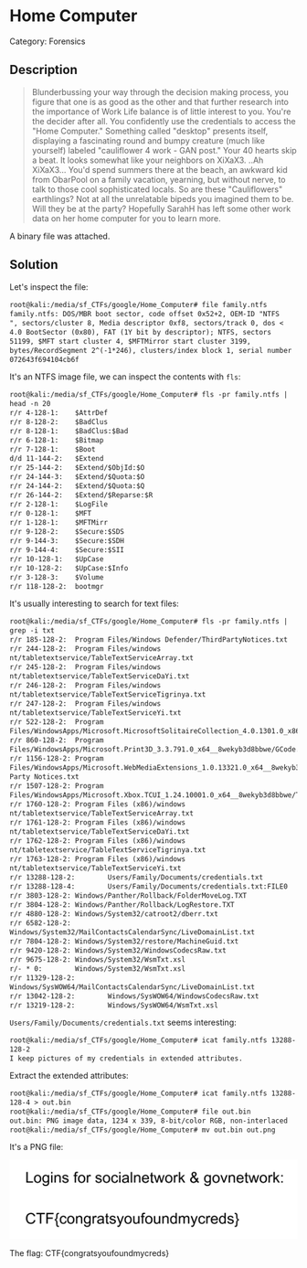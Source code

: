 # Home Computer
Category: Forensics

## Description
> Blunderbussing your way through the decision making process, you figure that one is as good as the other and that further research into the importance of Work Life balance is of little interest to you. You're the decider after all. You confidently use the credentials to access the "Home Computer." Something called "desktop" presents itself, displaying a fascinating round and bumpy creature (much like yourself) labeled "cauliflower 4 work - GAN post." Your 40 hearts skip a beat. It looks somewhat like your neighbors on XiXaX3. ..Ah XiXaX3... You'd spend summers there at the beach, an awkward kid from ObarPool on a family vacation, yearning, but without nerve, to talk to those cool sophisticated locals. So are these "Cauliflowers" earthlings? Not at all the unrelatable bipeds you imagined them to be. Will they be at the party? Hopefully SarahH has left some other work data on her home computer for you to learn more.

A binary file was attached.

## Solution

Let's inspect the file:

```console
root@kali:/media/sf_CTFs/google/Home_Computer# file family.ntfs
family.ntfs: DOS/MBR boot sector, code offset 0x52+2, OEM-ID "NTFS    ", sectors/cluster 8, Media descriptor 0xf8, sectors/track 0, dos < 4.0 BootSector (0x80), FAT (1Y bit by descriptor); NTFS, sectors 51199, $MFT start cluster 4, $MFTMirror start cluster 3199, bytes/RecordSegment 2^(-1*246), clusters/index block 1, serial number 072643f694104cb6f
```

It's an NTFS image file, we can inspect the contents with `fls`:
```console
root@kali:/media/sf_CTFs/google/Home_Computer# fls -pr family.ntfs | head -n 20
r/r 4-128-1:    $AttrDef
r/r 8-128-2:    $BadClus
r/r 8-128-1:    $BadClus:$Bad
r/r 6-128-1:    $Bitmap
r/r 7-128-1:    $Boot
d/d 11-144-2:   $Extend
r/r 25-144-2:   $Extend/$ObjId:$O
r/r 24-144-3:   $Extend/$Quota:$O
r/r 24-144-2:   $Extend/$Quota:$Q
r/r 26-144-2:   $Extend/$Reparse:$R
r/r 2-128-1:    $LogFile
r/r 0-128-1:    $MFT
r/r 1-128-1:    $MFTMirr
r/r 9-128-2:    $Secure:$SDS
r/r 9-144-3:    $Secure:$SDH
r/r 9-144-4:    $Secure:$SII
r/r 10-128-1:   $UpCase
r/r 10-128-2:   $UpCase:$Info
r/r 3-128-3:    $Volume
r/r 118-128-2:  bootmgr
```

It's usually interesting to search for text files:
```console
root@kali:/media/sf_CTFs/google/Home_Computer# fls -pr family.ntfs | grep -i txt
r/r 185-128-2:  Program Files/Windows Defender/ThirdPartyNotices.txt
r/r 244-128-2:  Program Files/windows nt/tabletextservice/TableTextServiceArray.txt
r/r 245-128-2:  Program Files/windows nt/tabletextservice/TableTextServiceDaYi.txt
r/r 246-128-2:  Program Files/windows nt/tabletextservice/TableTextServiceTigrinya.txt
r/r 247-128-2:  Program Files/windows nt/tabletextservice/TableTextServiceYi.txt
r/r 522-128-2:  Program Files/WindowsApps/Microsoft.MicrosoftSolitaireCollection_4.0.1301.0_x86__8wekyb3d8bbwe/ThirdPartyNotices.txt
r/r 860-128-2:  Program Files/WindowsApps/Microsoft.Print3D_3.3.791.0_x64__8wekyb3d8bbwe/GCode.txt
r/r 1156-128-2: Program Files/WindowsApps/Microsoft.WebMediaExtensions_1.0.13321.0_x64__8wekyb3d8bbwe/Third Party Notices.txt
r/r 1507-128-2: Program Files/WindowsApps/Microsoft.Xbox.TCUI_1.24.10001.0_x64__8wekyb3d8bbwe/ThirdPartyNotice.txt
r/r 1760-128-2: Program Files (x86)/windows nt/tabletextservice/TableTextServiceArray.txt
r/r 1761-128-2: Program Files (x86)/windows nt/tabletextservice/TableTextServiceDaYi.txt
r/r 1762-128-2: Program Files (x86)/windows nt/tabletextservice/TableTextServiceTigrinya.txt
r/r 1763-128-2: Program Files (x86)/windows nt/tabletextservice/TableTextServiceYi.txt
r/r 13288-128-2:        Users/Family/Documents/credentials.txt
r/r 13288-128-4:        Users/Family/Documents/credentials.txt:FILE0
r/r 3803-128-2: Windows/Panther/Rollback/FolderMoveLog.TXT
r/r 3804-128-2: Windows/Panther/Rollback/LogRestore.TXT
r/r 4880-128-2: Windows/System32/catroot2/dberr.txt
r/r 6582-128-2: Windows/System32/MailContactsCalendarSync/LiveDomainList.txt
r/r 7804-128-2: Windows/System32/restore/MachineGuid.txt
r/r 9420-128-2: Windows/System32/WindowsCodecsRaw.txt
r/r 9675-128-2: Windows/System32/WsmTxt.xsl
r/- * 0:        Windows/System32/WsmTxt.xsl
r/r 11329-128-2:        Windows/SysWOW64/MailContactsCalendarSync/LiveDomainList.txt
r/r 13042-128-2:        Windows/SysWOW64/WindowsCodecsRaw.txt
r/r 13219-128-2:        Windows/SysWOW64/WsmTxt.xsl
```

`Users/Family/Documents/credentials.txt` seems interesting:
```console
root@kali:/media/sf_CTFs/google/Home_Computer# icat family.ntfs 13288-128-2
I keep pictures of my credentials in extended attributes.
```

Extract the extended attributes:
```console
root@kali:/media/sf_CTFs/google/Home_Computer# icat family.ntfs 13288-128-4 > out.bin
root@kali:/media/sf_CTFs/google/Home_Computer# file out.bin
out.bin: PNG image data, 1234 x 339, 8-bit/color RGB, non-interlaced
root@kali:/media/sf_CTFs/google/Home_Computer# mv out.bin out.png
```

It's a PNG file:

![](images/credentials.png)

The flag: CTF{congratsyoufoundmycreds}